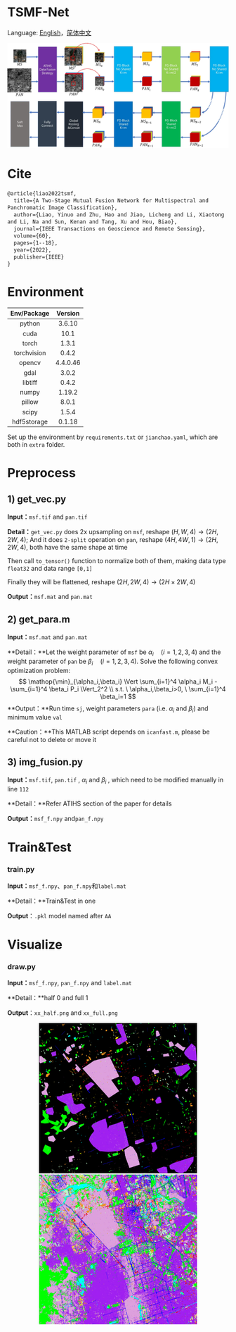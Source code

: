 # TSMF-Net

Language: [English](README.md)，[简体中文](README_zh.md)

![](extra/TSMF.webp)



# Cite

```
@article{liao2022tsmf,
  title={A Two-Stage Mutual Fusion Network for Multispectral and Panchromatic Image Classification},
  author={Liao, Yinuo and Zhu, Hao and Jiao, Licheng and Li, Xiaotong and Li, Na and Sun, Kenan and Tang, Xu and Hou, Biao},
  journal={IEEE Transactions on Geoscience and Remote Sensing},
  volume={60},
  pages={1--18},
  year={2022},
  publisher={IEEE}
}
```



# Environment

| Env/Package | Version  |
| :---------: | :------: |
|   python    |  3.6.10  |
|    cuda     |   10.1   |
|    torch    |  1.3.1   |
| torchvision |  0.4.2   |
|   opencv    | 4.4.0.46 |
|    gdal     |  3.0.2   |
|   libtiff   |  0.4.2   |
|    numpy    |  1.19.2  |
|   pillow    |  8.0.1   |
|    scipy    |  1.5.4   |
| hdf5storage |  0.1.18  |

Set up the environment by `requirements.txt` or `jianchao.yaml`, which are both in `extra` folder.



# Preprocess

## 1) get_vec.py

**Input：**`msf.tif` and `pan.tif`

**Detail：**`get_vec.py` does 2x upsampling on `msf`, reshape $(H,W,4)\to(2H,2W,4)$; And it does `2-split` operation on `pan`, reshape $(4H,4W,1)\to(2H,2W,4)$, both have the same shape at time

Then call `to_tensor()` function to normalize both of them, making data type `float32` and data range `[0,1]`

Finally they will be flattened, reshape $(2H,2W,4)\to(2H\times2W,4)$

**Output：**`msf.mat` and `pan.mat`



## 2) get_para.m

**Input：**`msf.mat` and `pan.mat`

**Detail：**Let the weight parameter of `msf` be $\alpha_i\quad(i=1,2,3,4)$ and the weight parameter of `pan` be $\beta_i\quad(i=1,2,3,4)$. Solve the following convex optimization problem:
$$
\mathop{\min}_{\alpha_i,\beta_i} \Vert \sum_{i=1}^4 \alpha_i M_i - \sum_{i=1}^4  \beta_i P_i \Vert_2^2
\\
s.t. \  \alpha_i,\beta_i>0, \ \sum_{i=1}^4  \beta_i=1
$$
**Output：**Run time `sj`, weight parameters `para` (i.e. $\alpha_i$ and $\beta_i$) and minimum value `val`

**Caution：**This MATLAB script depends on `icanfast.m`, please be careful not to delete or move it



## 3) img_fusion.py

**Input：**`msf.tif`, `pan.tif` , $\alpha_i$ and $\beta_i$ , which need to be modified manually in line `112`

**Detail：**Refer ATIHS section of the paper for details

**Output：**`msf_f.npy` and`pan_f.npy`





# Train&Test

### train.py

**Input：**`msf_f.npy`、`pan_f.npy`和`label.mat`

**Detail：**Train&Test in one

**Output**：`.pkl` model named after `AA`





# Visualize

### draw.py

**Input：**`msf_f.npy`, `pan_f.npy` and `label.mat`

**Detail：**half 0 and full 1

**Output**：`xx_half.png` and  `xx_full.png`

<center class="half">
    <img src="viz/10_half.webp" width="360">
    <img src="viz/10_full.webp" width="360">
</center>
